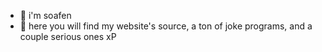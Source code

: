 - 🌸 i'm soafen 
- 🌸 here you will find my website's source, a ton of joke programs, and a couple serious ones xP
